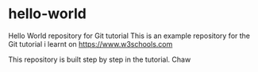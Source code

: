 # hello-world

Hello World repository for Git tutorial
This is an example repository for the Git tutorial i learnt on https://www.w3schools.com

This repository is built step by step in the tutorial.
Chaw

